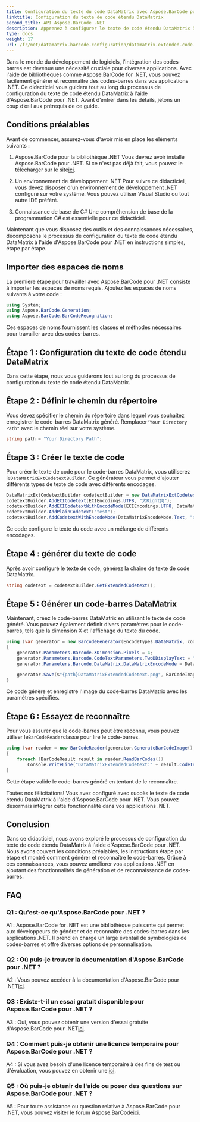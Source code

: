 ```yaml
---
title: Configuration du texte du code DataMatrix avec Aspose.BarCode pour .NET
linktitle: Configuration du texte de code étendu DataMatrix
second_title: API Aspose.BarCode .NET
description: Apprenez à configurer le texte de code étendu DataMatrix à l'aide d'Aspose.BarCode pour .NET. Générez, reconnaissez et intégrez des codes-barres dans vos applications .NET.
type: docs
weight: 17
url: /fr/net/datamatrix-barcode-configuration/datamatrix-extended-code-text-configuration/
---
```

Dans le monde du développement de logiciels, l’intégration des codes-barres est devenue une nécessité cruciale pour diverses applications. Avec l'aide de bibliothèques comme Aspose.BarCode for .NET, vous pouvez facilement générer et reconnaître des codes-barres dans vos applications .NET. Ce didacticiel vous guidera tout au long du processus de configuration du texte de code étendu DataMatrix à l'aide d'Aspose.BarCode pour .NET. Avant d’entrer dans les détails, jetons un coup d’œil aux prérequis de ce guide.

## Conditions préalables

Avant de commencer, assurez-vous d'avoir mis en place les éléments suivants :

1. Aspose.BarCode pour la bibliothèque .NET
Vous devrez avoir installé Aspose.BarCode pour .NET. Si ce n'est pas déjà fait, vous pouvez le télécharger sur le site[ici](https://releases.aspose.com/barcode/net/).

2. Un environnement de développement .NET
Pour suivre ce didacticiel, vous devez disposer d'un environnement de développement .NET configuré sur votre système. Vous pouvez utiliser Visual Studio ou tout autre IDE préféré.

3. Connaissance de base de C#
Une compréhension de base de la programmation C# est essentielle pour ce didacticiel.

Maintenant que vous disposez des outils et des connaissances nécessaires, décomposons le processus de configuration du texte de code étendu DataMatrix à l'aide d'Aspose.BarCode pour .NET en instructions simples, étape par étape.

## Importer des espaces de noms

La première étape pour travailler avec Aspose.BarCode pour .NET consiste à importer les espaces de noms requis. Ajoutez les espaces de noms suivants à votre code :

```csharp
using System;
using Aspose.BarCode.Generation;
using Aspose.BarCode.BarCodeRecognition;
```

Ces espaces de noms fournissent les classes et méthodes nécessaires pour travailler avec des codes-barres.

## Étape 1 : Configuration du texte de code étendu DataMatrix

Dans cette étape, nous vous guiderons tout au long du processus de configuration du texte de code étendu DataMatrix.

## Étape 2 : Définir le chemin du répertoire

 Vous devez spécifier le chemin du répertoire dans lequel vous souhaitez enregistrer le code-barres DataMatrix généré. Remplacer`"Your Directory Path"` avec le chemin réel sur votre système.

```csharp
string path = "Your Directory Path";
```

## Étape 3 : Créer le texte de code

 Pour créer le texte de code pour le code-barres DataMatrix, vous utiliserez le`DataMatrixExtCodetextBuilder`. Ce générateur vous permet d'ajouter différents types de texte de code avec différents encodages.

```csharp
DataMatrixExtCodetextBuilder codetextBuilder = new DataMatrixExtCodetextBuilder();
codetextBuilder.AddECICodetext(ECIEncodings.UTF8, "犬Right狗");
codetextBuilder.AddECICodetextWithEncodeMode(ECIEncodings.UTF8, DataMatrixEncodeMode.C40, "ABCDE");
codetextBuilder.AddPlainCodetext("test");
codetextBuilder.AddCodetextWithEncodeMode(DataMatrixEncodeMode.Text, "abcde");
```

Ce code configure le texte du code avec un mélange de différents encodages.

## Étape 4 : générer du texte de code

Après avoir configuré le texte de code, générez la chaîne de texte de code DataMatrix.

```csharp
string codetext = codetextBuilder.GetExtendedCodetext();
```

## Étape 5 : Générer un code-barres DataMatrix

Maintenant, créez le code-barres DataMatrix en utilisant le texte de code généré. Vous pouvez également définir divers paramètres pour le code-barres, tels que la dimension X et l'affichage du texte du code.

```csharp
using (var generator = new BarcodeGenerator(EncodeTypes.DataMatrix, codetext))
{
    generator.Parameters.Barcode.XDimension.Pixels = 4;
    generator.Parameters.Barcode.CodeTextParameters.TwoDDisplayText = "Extended Codetext";
    generator.Parameters.Barcode.DataMatrix.DataMatrixEncodeMode = DataMatrixEncodeMode.ExtendedCodetext;

    generator.Save($"{path}DataMatrixExtendedCodetext.png", BarCodeImageFormat.Png);
}
```

Ce code génère et enregistre l'image du code-barres DataMatrix avec les paramètres spécifiés.

## Étape 6 : Essayez de reconnaître

 Pour vous assurer que le code-barres peut être reconnu, vous pouvez utiliser le`BarCodeReader`classe pour lire le code-barres.

```csharp
using (var reader = new BarCodeReader(generator.GenerateBarCodeImage(), DecodeType.DataMatrix))
{
    foreach (BarCodeResult result in reader.ReadBarCodes())
        Console.WriteLine("DataMatrixExtendedCodetext:" + result.CodeText);
}
```

Cette étape valide le code-barres généré en tentant de le reconnaître.

Toutes nos félicitations! Vous avez configuré avec succès le texte de code étendu DataMatrix à l'aide d'Aspose.BarCode pour .NET. Vous pouvez désormais intégrer cette fonctionnalité dans vos applications .NET.

## Conclusion

Dans ce didacticiel, nous avons exploré le processus de configuration du texte de code étendu DataMatrix à l'aide d'Aspose.BarCode pour .NET. Nous avons couvert les conditions préalables, les instructions étape par étape et montré comment générer et reconnaître le code-barres. Grâce à ces connaissances, vous pouvez améliorer vos applications .NET en ajoutant des fonctionnalités de génération et de reconnaissance de codes-barres.

## FAQ

### Q1 : Qu'est-ce qu'Aspose.BarCode pour .NET ?

A1 : Aspose.BarCode for .NET est une bibliothèque puissante qui permet aux développeurs de générer et de reconnaître des codes-barres dans les applications .NET. Il prend en charge un large éventail de symbologies de codes-barres et offre diverses options de personnalisation.

### Q2 : Où puis-je trouver la documentation d'Aspose.BarCode pour .NET ?

A2 : Vous pouvez accéder à la documentation d'Aspose.BarCode pour .NET[ici](https://reference.aspose.com/barcode/net/).

### Q3 : Existe-t-il un essai gratuit disponible pour Aspose.BarCode pour .NET ?

 A3 : Oui, vous pouvez obtenir une version d'essai gratuite d'Aspose.BarCode pour .NET[ici](https://releases.aspose.com/).

### Q4 : Comment puis-je obtenir une licence temporaire pour Aspose.BarCode pour .NET ?

 A4 : Si vous avez besoin d'une licence temporaire à des fins de test ou d'évaluation, vous pouvez en obtenir une.[ici](https://purchase.aspose.com/temporary-license/).

### Q5 : Où puis-je obtenir de l'aide ou poser des questions sur Aspose.BarCode pour .NET ?

 A5 : Pour toute assistance ou question relative à Aspose.BarCode pour .NET, vous pouvez visiter le forum Aspose.BarCode[ici](https://forum.aspose.com/c/barcode/13).